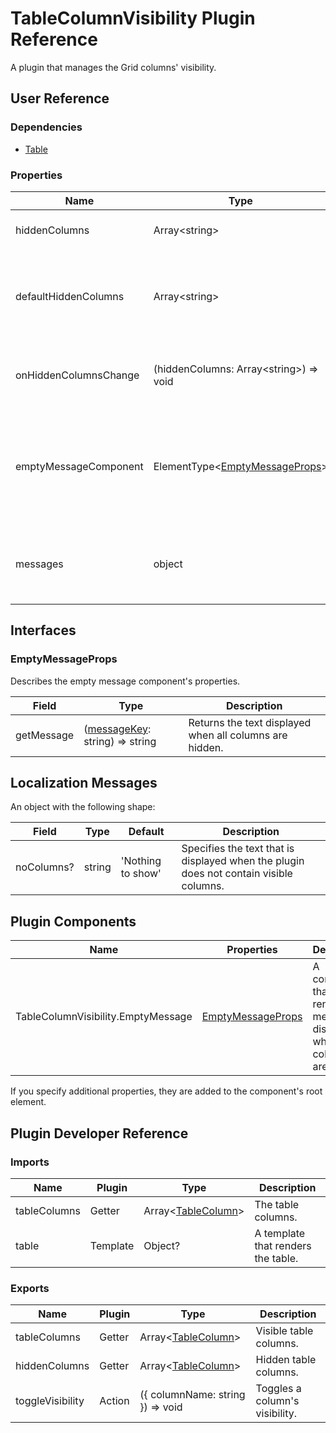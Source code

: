 # TableColumnVisibility Plugin Reference

A plugin that manages the Grid columns' visibility.

## User Reference

### Dependencies

- [Table](table.md)

### Properties

Name | Type | Default | Description
-----|------|---------|------------
hiddenColumns | Array&lt;string&gt; | [] | Hidden column names.
defaultHiddenColumns | Array&lt;string&gt; | [] | The names of initially hidden columns in the uncontrolled mode.
onHiddenColumnsChange | (hiddenColumns: Array&lt;string&gt;) => void | | Handles hidden columns adding or removing.
emptyMessageComponent | ElementType&lt;[EmptyMessageProps](#emptymessageprops)&gt; | | A component that renders a message that is displayed when all columns are hidden.
messages | object | | An object that specifies the [localization messages](#localization-messages).

## Interfaces

### EmptyMessageProps

Describes the empty message component's properties.

Field | Type | Description
------|------|------------
getMessage | ([messageKey](#localization-messages): string) => string | Returns the text displayed when all columns are hidden.

## Localization Messages

An object with the following shape:

Field | Type | Default | Description
------|------|---------|------------
noColumns? | string | 'Nothing to show' | Specifies the text that is displayed when the plugin does not contain visible columns.

## Plugin Components

Name | Properties | Description
-----|------------|------------
TableColumnVisibility.EmptyMessage | [EmptyMessageProps](#emptymessageprops) | A component that renders a message displayed when all columns are hidden.

If you specify additional properties, they are added to the component's root element.

## Plugin Developer Reference

### Imports

Name | Plugin | Type | Description
-----|--------|------|------------
tableColumns | Getter | Array&lt;[TableColumn](table.md#tablecolumn)&gt; | The table columns.
table | Template | Object? | A template that renders the table.

### Exports

Name | Plugin | Type | Description
-----|--------|------|------------
tableColumns | Getter | Array&lt;[TableColumn](table.md#tablecolumn)&gt; | Visible table columns.
hiddenColumns | Getter | Array&lt;[TableColumn](table.md#tablecolumn)&gt; | Hidden table columns.
toggleVisibility | Action | ({ columnName: string }) => void | Toggles a column's visibility.
